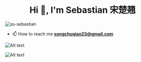 <h1 align="center">Hi 👋, I'm Sebastian 宋楚翘</h1>
<p align="left"> <img src="https://komarev.com/ghpvc/?username=ss-sebastian&label=Profile%20views&color=0e75b6&style=flat" alt="ss-sebastian" /> </p>

- 📫 How to reach me **songchuqiao23@gmail.com**

<!-- STATSFM START -->
<!-- STATSFM END -->

![Alt text](https://spotify-recently-played-readme.vercel.app/api?user=31gfuq4dmnlhozmvej27ex26rl6e&count={10})

![Alt text](https://spotify-recently-played-readme.vercel.app/api?user=31gfuq4dmnlhozmvej27ex26rl6e&width={300})
